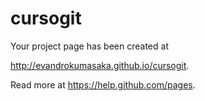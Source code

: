 # cursogit

Your project page has been created at 

http://evandrokumasaka.github.io/cursogit. 

Read more at https://help.github.com/pages.
